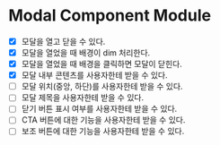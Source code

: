 # Modal Component Module

- [x] 모달을 열고 닫을 수 있다.
- [x] 모달을 열었을 때 배경이 dim 처리한다.
- [x] 모달을 열었을 때 배경을 클릭하면 모달이 닫힌다.
- [x] 모달 내부 콘텐츠를 사용자한테 받을 수 있다.
- [ ] 모달 위치(중앙, 하단)를 사용자한테 받을 수 있다.
- [ ] 모달 제목을 사용자한테 받을 수 있다.
- [ ] 닫기 버튼 표시 여부를 사용자한테 받을 수 있다.
- [ ] CTA 버튼에 대한 기능을 사용자한테 받을 수 있다.
- [ ] 보조 버튼에 대한 기능을 사용자한테 받을 수 있다.
